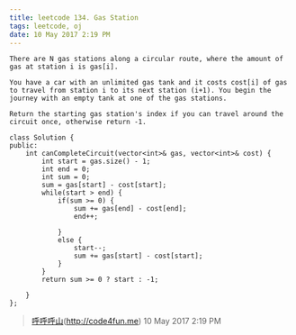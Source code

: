 ```yaml
---
title: leetcode 134. Gas Station
tags: leetcode, oj
date: 10 May 2017 2:19 PM
---
```

	There are N gas stations along a circular route, where the amount of gas at station i is gas[i].
	
	You have a car with an unlimited gas tank and it costs cost[i] of gas to travel from station i to its next station (i+1). You begin the journey with an empty tank at one of the gas stations.
	
	Return the starting gas station's index if you can travel around the circuit once, otherwise return -1.

	class Solution {
	public:
	    int canCompleteCircuit(vector<int>& gas, vector<int>& cost) {
	        int start = gas.size() - 1;
	        int end = 0;
	        int sum = 0;
	        sum = gas[start] - cost[start];
	        while(start > end) {
	            if(sum >= 0) {
	                sum += gas[end] - cost[end];
	                end++;
	
	            }
	            else {
	                start--;
	                sum += gas[start] - cost[start];
	            }
	        }
	        return sum >= 0 ? start : -1;
	        
	    }
	};

> [呼呼呼山]()(http://code4fun.me)
> 10 May 2017 2:19 PM 

